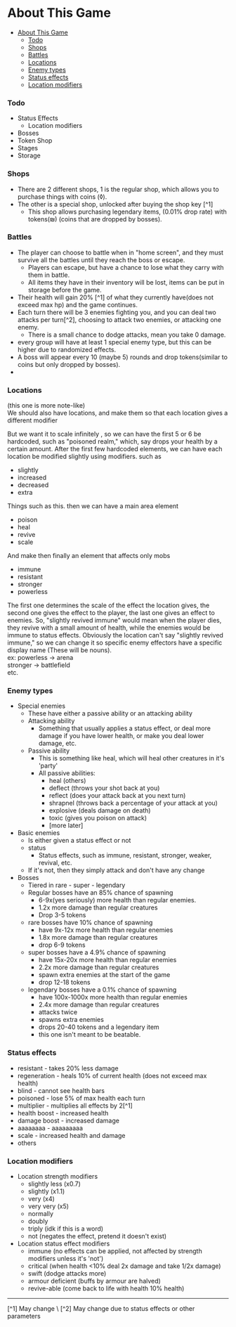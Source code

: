 # About This Game

<!-- TOC -->
* [About This Game](#about-this-game)
    * [Todo](#todo)
    * [Shops](#shops)
    * [Battles](#battles)
    * [Locations](#locations)
    * [Enemy types](#enemy-types)
    * [Status effects](#status-effects)
    * [Location modifiers](#location-modifiers)
<!-- TOC -->

### Todo

- Status Effects
    - Location modifiers
- Bosses
- Token Shop
- Stages
- Storage

### Shops

- There are 2 different shops, 1 is the regular shop, which allows you to purchase things with coins (◊).
- The other is a special shop, unlocked after buying the shop key [^1]
    - This shop allows purchasing legendary items, (0.01% drop rate) with tokens(₪) (coins that are dropped by bosses).

### Battles

- The player can choose to battle when in "home screen", and they must survive all the battles until they reach the boss
  or escape.
    - Players can escape, but have a chance to lose what they carry with them in battle.
    - All items they have in their inventory will be lost, items can be put in storage before the game.
- Their health will gain 20% [^1] of what they currently have(does not exceed max hp) and the game continues.
- Each turn there will be 3 enemies fighting you, and you can deal two attacks per turn[^2], choosing to attack two
  enemies, or attacking one enemy.
    - There is a small chance to dodge attacks, mean you take 0 damage.
- every group will have at least 1 special enemy type, but this can be higher due to randomized effects.
- A boss will appear every 10 (maybe 5) rounds and drop tokens(similar to coins but only dropped by bosses).
-

### Locations

(this one is more note-like) \
We should also have locations, and make them so that each location gives a different modifier

But we want it to scale infinitely , so we can have the first 5 or 6 be hardcoded,
such as "poisoned realm," which, say drops your health by a certain amount.
After the first few hardcoded elements, we can have each location be modified slightly using modifiers.
such as

- slightly
- increased
- decreased
- extra

Things such as this.
then we can have a main area element

- poison
- heal
- revive
- scale

And make then finally an element that affects only mobs

- immune
- resistant
- stronger
- powerless

The first one determines the scale of the effect the location gives,
the second one gives the effect to the player, the last one gives an effect to enemies.
So, "slightly revived immune" would mean when the player dies, they revive
with a small amount of health, while the enemies would be immune to status effects.
Obviously the location can't say "slightly revived immune," so we can change it so specific
enemy effectors have a specific display name (These will be nouns).\
ex: powerless -> arena\
stronger -> battlefield \
etc.

### Enemy types

- Special enemies
    - These have either a passive ability or an attacking ability
    - Attacking ability
        - Something that usually applies a status effect, or deal more damage if you have lower health, or make you deal
          lower damage, etc.
    - Passive ability
        - This is something like heal, which will heal other creatures in it's 'party'
        - All passive abilities:
            - heal (others)
            - deflect (throws your shot back at you)
            - reflect (does your attack back at you next turn)
            - shrapnel (throws back a percentage of your attack at you)
            - explosive (deals damage on death)
            - toxic (gives you poison on attack)
            - [more later]
- Basic enemies
    - Is either given a status effect or not
    - status
        - Status effects, such as immune, resistant, stronger, weaker, revival, etc.
    - If it's not, then they simply attack and don't have any change
- Bosses
    - Tiered in rare - super - legendary
    - Regular bosses have an 85% chance of spawning
        - 6-9x(yes seriously) more health than regular enemies.
        - 1.2x more damage than regular creatures
        - Drop 3-5 tokens
    - rare bosses have 10% chance of spawning
        - have 9x-12x more health than regular enemies
        - 1.8x more damage than regular creatures
        - drop 6-9 tokens
    - super bosses have a 4.9% chance of spawning
        - have 15x-20x more health than regular enemies
        - 2.2x more damage than regular creatures
        - spawn extra enemies at the start of the game
        - drop 12-18 tokens
    - legendary bosses have a 0.1% chance of spawning
        - have 100x-1000x more health than regular enemies
        - 2.4x more damage than regular creatures
        - attacks twice
        - spawns extra enemies
        - drops 20-40 tokens and a legendary item
        - this one isn't meant to be beatable.

### Status effects

- resistant - takes 20% less damage
- regeneration - heals 10% of current health (does not exceed max health)
- blind - cannot see health bars
- poisoned - lose 5% of max health each turn
- multiplier - multiplies all effects by 2[^1]
- health boost - increased health
- damage boost - increased damage
- aaaaaaaa - aaaaaaaaa
- scale - increased health and damage
- others

### Location modifiers

- Location strength modifiers
    - slightly less (x0.7)
    - slightly (x1.1)
    - very (x4)
    - very very (x5)
    - normally
    - doubly
    - triply (idk if this is a word)
    - not (negates the effect, pretend it doesn't exist)
- Location status effect modifiers
    - immune (no effects can be applied, not affected by strength modifiers unless it's 'not')
    - critical (when health <10% deal 2x damage and take 1/2x damage)
    - swift (dodge attacks more)
    - armour deficient (buffs by armour are halved)
    - revive-able (come back to life with health 10% health)

<hr />
[^1] May change \
[^2] May change due to status effects or other parameters 
